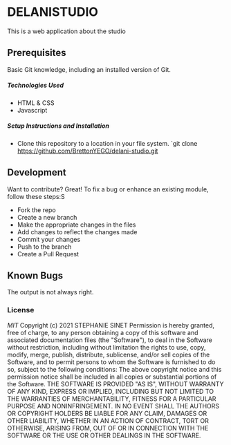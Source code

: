 # DELANISTUDIO
This is a web application  about the studio
## Prerequisites
Basic Git knowledge, including an installed version of Git.
##### Technologies Used
- HTML & CSS 
- Javascript
##### Setup Instructions and Installation
- Clone this repository to a location in your file system. `git clone https://github.com/BrettonYEGO/delani-studio.git

## Development
Want to contribute? Great!
To fix a bug or enhance an existing module, follow these steps:S
- Fork the repo
- Create a new branch 
- Make the appropriate changes in the files
- Add changes to reflect the changes made
- Commit your changes
- Push to the branch
- Create a Pull Request
## Known Bugs
The output is not always right.
### License
*MIT*
Copyright (c) 2021 STEPHANIE SINET 
Permission is hereby granted, free of charge, to any person obtaining a copy of this software and associated documentation files (the "Software"), to deal in the Software without restriction, including without limitation the rights to use, copy, modify, merge, publish, distribute, sublicense, and/or sell copies of the Software, and to permit persons to whom the Software is furnished to do so, subject to the following conditions:
The above copyright notice and this permission notice shall be included in all copies or substantial portions of the Software.
THE SOFTWARE IS PROVIDED "AS IS", WITHOUT WARRANTY OF ANY KIND, EXPRESS OR IMPLIED, INCLUDING BUT NOT LIMITED TO THE WARRANTIES OF MERCHANTABILITY, FITNESS FOR A PARTICULAR PURPOSE AND NONINFRINGEMENT. IN NO EVENT SHALL THE AUTHORS OR COPYRIGHT HOLDERS BE LIABLE FOR ANY CLAIM, DAMAGES OR OTHER LIABILITY, WHETHER IN AN ACTION OF CONTRACT, TORT OR OTHERWISE, ARISING FROM, OUT OF OR IN CONNECTION WITH THE SOFTWARE OR THE USE OR OTHER DEALINGS IN THE SOFTWARE.
